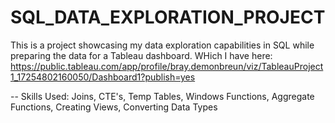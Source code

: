 # SQL_DATA_EXPLORATION_PROJECT
This is a project showcasing my data exploration capabilities in SQL
while preparing the data for a Tableau dashboard. WHich I have here: 
https://public.tableau.com/app/profile/bray.demonbreun/viz/TableauProject1_17254802160050/Dashboard1?publish=yes

-- Skills Used: Joins, CTE's, Temp Tables, Windows Functions, Aggregate Functions, Creating Views, Converting Data Types
